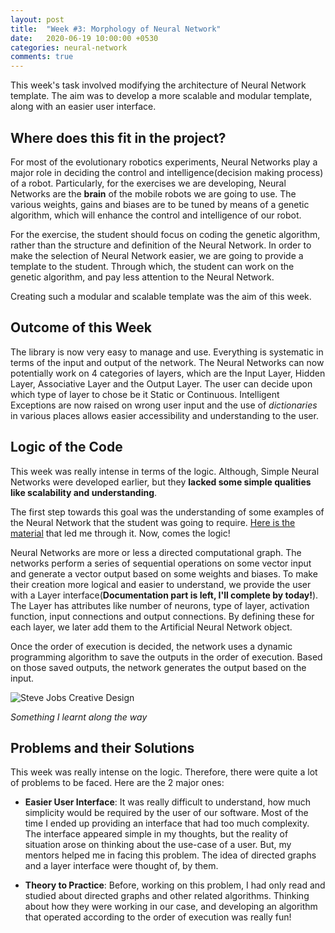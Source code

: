 ```yaml
---
layout: post
title:  "Week #3: Morphology of Neural Network"
date:   2020-06-19 10:00:00 +0530
categories: neural-network
comments: true
---
```

This week's task involved modifying the architecture of Neural Network template. The aim was to develop a more scalable and modular template, along with an easier user interface.

## Where does this fit in the project?
For most of the evolutionary robotics experiments, Neural Networks play a major role in deciding the control and intelligence(decision making process) of a robot. Particularly, for the exercises we are developing, Neural Networks are the **brain** of the mobile robots we are going to use. The various weights, gains and biases are to be tuned by means of a genetic algorithm, which will enhance the control and intelligence of our robot.

For the exercise, the student should focus on coding the genetic algorithm, rather than the structure and definition of the Neural Network. In order to make the selection of Neural Network easier, we are going to provide a template to the student. Through which, the student can work on the genetic algorithm, and pay less attention to the Neural Network.

Creating such a modular and scalable template was the aim of this week.

## Outcome of this Week
The library is now very easy to manage and use. Everything is systematic in terms of the input and output of the network. The Neural Networks can now potentially work on 4 categories of layers, which are the Input Layer, Hidden Layer, Associative Layer and the Output Layer. The user can decide upon which type of layer to chose be it Static or Continuous. Intelligent Exceptions are now raised on wrong user input and the use of *dictionaries* in various places allows easier accessibility and understanding to the user.

## Logic of the Code
This week was really intense in terms of the logic. Although, Simple Neural Networks were developed earlier, but they **lacked some simple qualities like scalability and understanding**.

The first step towards this goal was the understanding of some examples of the Neural Network that the student was going to require. [Here is the material](http://www.robolabo.etsit.upm.es/asignaturas/irin/transparencias/ER.pdf) that led me through it. Now, comes the logic!

Neural Networks are more or less a directed computational graph. The networks perform a series of sequential operations on some vector input and generate a vector output based on some weights and biases. To make their creation more logical and easier to understand, we provide the user with a Layer interface(**Documentation part is left, I'll complete by today!**). The Layer has attributes like number of neurons, type of layer, activation function, input connections and output connections. By defining these for each layer, we later add them to the Artificial Neural Network object.

Once the order of execution is decided, the network uses a dynamic programming algorithm to save the outputs in the order of execution. Based on those saved outputs, the network generates the output based on the input. 

![Steve Jobs Creative Design](https://www.geckoandfly.com/wp-content/uploads/2014/02/steve-jobs-quotes-creative-apple-design-09.jpg)

*Something I learnt along the way*

## Problems and their Solutions
This week was really intense on the logic. Therefore, there were quite a lot of problems to be faced. Here are the 2 major ones:

- **Easier User Interface**: It was really difficult to understand, how much simplicity would be required by the user of our software. Most of the time I ended up providing an interface that had too much complexity. The interface appeared simple in my thoughts, but the reality of situation arose on thinking about the use-case of a user. But, my mentors helped me in facing this problem. The idea of directed graphs and a layer interface were thought of, by them.

- **Theory to Practice**: Before, working on this problem, I had only read and studied about directed graphs and other related algorithms. Thinking about how they were working in our case, and developing an algorithm that operated according to the order of execution was really fun!


